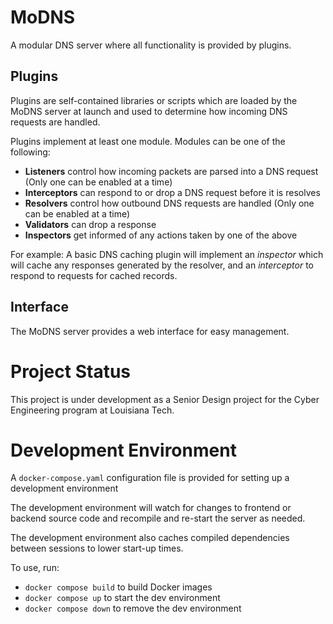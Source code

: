 # MoDNS

A modular DNS server where all functionality is provided by plugins.

## Plugins

Plugins are self-contained libraries or scripts which are loaded by the MoDNS server at launch and used to determine how incoming DNS requests are handled.

Plugins implement at least one module. Modules can be one of the following:

- **Listeners** control how incoming packets are parsed into a DNS request (Only one can be enabled at a time)
- **Interceptors** can respond to or drop a DNS request before it is resolves
- **Resolvers** control how outbound DNS requests are handled (Only one can be enabled at a time)
- **Validators** can drop a response
- **Inspectors** get informed of any actions taken by one of the above

For example: A basic DNS caching plugin will implement an *inspector* which will cache any responses generated by the resolver, and an *interceptor* to respond to requests for cached records.

## Interface

The MoDNS server provides a web interface for easy management.

# Project Status

This project is under development as a Senior Design project for the Cyber Engineering program at Louisiana Tech.

# Development Environment

A `docker-compose.yaml` configuration file is provided for setting up a development environment

The development environment will watch for changes to frontend or backend source code and recompile
and re-start the server as needed.

The development environment also caches compiled dependencies between sessions to lower start-up times.

To use, run:

- `docker compose build` to build Docker images
- `docker compose up` to start the dev environment
- `docker compose down` to remove the dev environment
